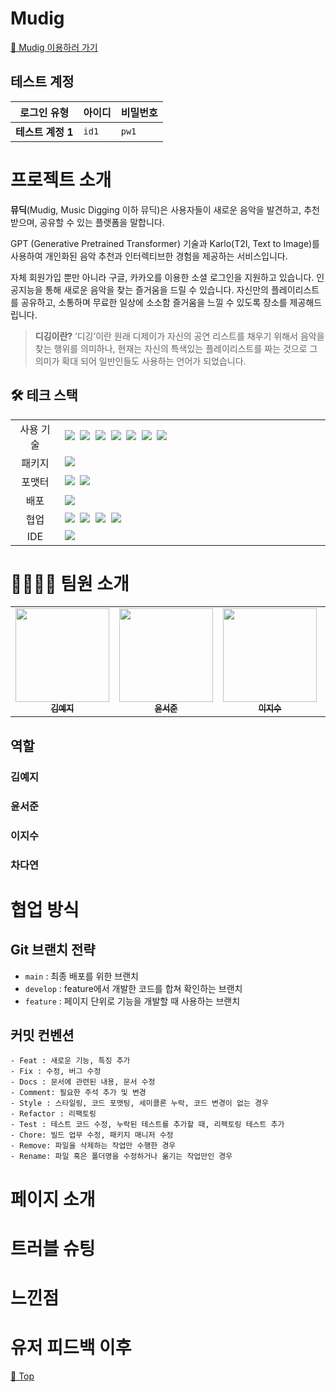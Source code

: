 # Mudig

<!-- 뮤딕 목업 이미지 들어가면 좋을 것 같아요 -->

[🎵 Mudig 이용하러 가기](https://www.mudig.co.kr/)

## 테스트 계정

<!-- 테스트 계정 추가 예정 -->

| 로그인 유형       | 아이디 | 비밀번호 |
| ----------------- | ------ | -------- |
| **테스트 계정 1** | `id1`  | `pw1`    |

<!-- 목차 작성하기 -->

# 프로젝트 소개

**뮤딕**(Mudig, Music Digging 이하 뮤딕)은 사용자들이 새로운 음악을 발견하고, 추천받으며, 공유할 수 있는 플랫폼을 말합니다.

GPT (Generative Pretrained Transformer) 기술과 Karlo(T2I, Text to Image)를 사용하여 개인화된 음악 추천과 인터렉티브한 경험을 제공하는 서비스입니다.

자체 회원가입 뿐만 아니라 구글, 카카오를 이용한 소셜 로그인을 지원하고 있습니다.
인공지능을 통해 새로운 음악을 찾는 즐거움을 드릴 수 있습니다.
자신만의 플레이리스트를 공유하고, 소통하며 무료한 일상에 소소함 즐거움을 느낄 수 있도록 장소를 제공해드립니다.

> **디깅이란?** ‘디깅’이란 원래 디제이가 자신의 공연 리스트를 채우기 위해서 음악을 찾는 행위를 의미하나, 현재는 자신의 특색있는 플레이리스트를 짜는 것으로 그 의미가 확대 되어 일반인들도 사용하는 언어가 되었습니다.

<!-- 프로젝트 소개, 설명 작성하기 -->

## 🛠️ 테크 스택

<table>
<tr>
 <td align="center" width="100px">사용 기술</td>
 <td width="800px">
  <img src="https://img.shields.io/badge/React-61DAFB?style=for-the-badge&logo=React&logoColor=ffffff"/>&nbsp  
  <img src="https://img.shields.io/badge/reactquery-FF4154?style=for-the-badge&logo=reactquery&logoColor=white"/>&nbsp
  <img src="https://img.shields.io/badge/recoil-3578E5?style=for-the-badge&logo=recoil&logoColor=white"/>&nbsp 
   <img src="https://img.shields.io/badge/React%20Router-CA4245?style=for-the-badge&logo=ReactRouter&logoColor=white"/>&nbsp 
  <img src="https://img.shields.io/badge/styled--components-DB7093?style=for-the-badge&logo=styled-components&logoColor=white"/>&nbsp 
   <img src="https://img.shields.io/badge/axios-5A29E4?style=for-the-badge&logo=axios&logoColor=white"/>&nbsp 
   <img src="https://img.shields.io/badge/babel-F9DC3E?style=for-the-badge&logo=babel&logoColor=white"/>&nbsp
    </td>
</tr>
<tr>
 <td align="center">패키지</td>
 <td>
    <img src="https://img.shields.io/badge/npm-CB3837?style=for-the-badge&logo=NPM&logoColor=ffffff"/>&nbsp 
  </td>
</tr>
<tr>
 <td align="center">포맷터</td>
 <td>
  <img src="https://img.shields.io/badge/Prettier-F7B93E?style=for-the-badge&logo=Prettier&logoColor=ffffff"/>&nbsp 
 <img src="https://img.shields.io/badge/eslint-4B32C3?style=for-the-badge&logo=eslint&logoColor=white"/>
 </td>
</tr>
<tr>
  <td align="center">배포</td>
  <td><img src="https://img.shields.io/badge/vercel-000000?style=for-the-badge&logo=vercel&logoColor=white"/></td>
</tr>
<tr>
 <td align="center">협업</td>
 <td>
    <img src="https://img.shields.io/badge/GitHub-181717?style=for-the-badge&logo=GitHub&logoColor=white"/>&nbsp 
    <img src="https://img.shields.io/badge/Notion-000000?style=for-the-badge&logo=Notion&logoColor=white"/>&nbsp
    <img src="https://img.shields.io/badge/Discord-4263f5?style=for-the-badge&logo=Discord&logoColor=white"/>&nbsp 
    <img src="https://img.shields.io/badge/Figma-d90f42?style=for-the-badge&logo=Figma&logoColor=white"/>&nbsp
 </td>
<tr>
 <td align="center">IDE</td>
 <td>
    <img src="https://img.shields.io/badge/VSCode-007ACC?style=for-the-badge&logo=Visual%20Studio%20Code&logoColor=white"/>&nbsp
</tr>
</table>
<!-- [🔗 노션](https://www.notion.so/Mudig-4de021314fe54804a03d291908f3d508#0b69053285244feebfb6a7a9e4543be2) -->

# 👨‍👩‍👧‍👧 팀원 소개

<table>
   <tr>
     <td align="center">
       <a href="https://github.com/yejify">
       <img src="https://avatars.githubusercontent.com/u/116805856?v=4" width="150px;" alt=""/><br />
       <sub>
         <b>김예지</b>
       </sub>
       </a>
       <br>
     </td>
     <td align="center">
       <a href="https://github.com/junny97">
       <img src="https://avatars.githubusercontent.com/u/72855681?v=4" width="150px;" alt=""/><br />
       <sub>
         <b>윤서준</b>
       </sub>
       </a>
       <br>
     </td>
     <td align="center">
       <a href="https://github.com/easyxxu">
       <img src="https://avatars.githubusercontent.com/u/107910342?v=4" width="150px;" alt=""/><br />
       <sub>
         <b>이지수</b>
       </sub>
       </a>
       <br>
     </td>
     <td align="center">
       <a href="https://github.com/dayannne">
       <img src="https://avatars.githubusercontent.com/u/105140201?v=4" width="150px;" alt=""/><br />
       <sub>
         <b>차다연</b>
       </sub>
       </a>
       <br>
     </td>
   </tr>
</table>

## 역할

### 김예지

### 윤서준

### 이지수

### 차다연

# 협업 방식

## Git 브랜치 전략

- `main` : 최종 배포를 위한 브랜치
- `develop` : feature에서 개발한 코드를 합쳐 확인하는 브랜치
- `feature` : 페이지 단위로 기능을 개발할 때 사용하는 브랜치

## 커밋 컨벤션

```
- Feat : 새로운 기능, 특징 추가
- Fix : 수정, 버그 수정
- Docs : 문서에 관련된 내용, 문서 수정
- Comment: 필요한 주석 추가 및 변경
- Style : 스타일링, 코드 포맷팅, 세미콜론 누락, 코드 변경이 없는 경우
- Refactor : 리팩토링
- Test : 테스트 코드 수정, 누락된 테스트를 추가할 때, 리팩토링 테스트 추가
- Chore: 빌드 업무 수정, 패키지 매니저 수정
- Remove: 파일을 삭제하는 작업만 수행한 경우
- Rename: 파일 혹은 폴더명을 수정하거나 옮기는 작업만인 경우
```

# 페이지 소개

<!-- 각 페이지 GIF 삽입 + 간단 설명-->

# 트러블 슈팅

<!-- 개발기간 동안 만난 버그나 이슈 정리 -->

# 느낀점

# 유저 피드백 이후

<a href="#top">🔼 Top</a>
